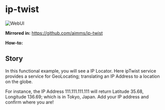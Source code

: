# ip-twist

![WebUI](https://img.shields.io/badge/UI-WebUI-success)

**Mirrored in:** https://github.com/aimms/ip-twist

**How-to:** 

## Story

In this functional example, you will see a IP Locator. Here ipTwist service provides a service for GeoLocating; translating an IP Address to a location on the globe.

For instance, the IP Address 111.111.111.111 will return Latitude 35.68, Longitude 136.69; which is in Tokyo, Japan. Add your IP address and confirm where you are!
